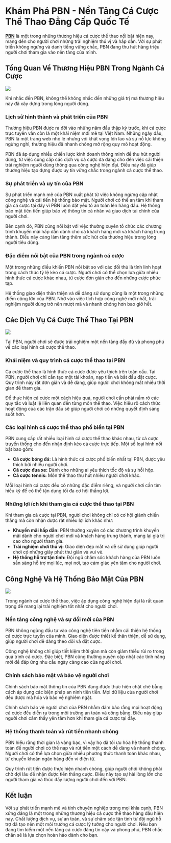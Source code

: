 <h1>Khám Phá PBN - Nền Tảng Cá Cược Thể Thao Đẳng Cấp Quốc Tế</h1><p><strong><a href="https://rajamo.org/">PBN</a></strong> là một trong những thương hiệu cá cược thể thao nổi bật hiện nay, mang đến cho người chơi những trải nghiệm thú vị và hấp dẫn. Với sự phát triển không ngừng và danh tiếng vững chắc, PBN đang thu hút hàng triệu người chơi tham gia vào nền tảng của mình.</p>
<h2>Tổng Quan Về Thương Hiệu PBN Trong Ngành Cá Cược</h2>
<p><img src="https://rajamo.org/wp-content/uploads/2025/02/anh-huong-thoi-tiet-den-keo-bong-da-3.webp"></p>
<p>Khi nhắc đến PBN, không thể không nhắc đến những giá trị mà thương hiệu này đã xây dựng trong lòng người dùng.</p>
<h3>Lịch sử hình thành và phát triển của PBN</h3>
<p>Thương hiệu PBN được ra đời vào những năm đầu thập kỷ trước, khi cá cược trực tuyến vẫn còn là một khái niệm mới mẻ tại Việt Nam. Những ngày đầu, PBN là một trang web nhỏ lẻ nhưng với khát vọng lớn lao và sự nỗ lực không ngừng nghỉ, thương hiệu đã nhanh chóng mở rộng quy mô hoạt động.</p>
<p>PBN đã áp dụng nhiều chiến lược kinh doanh thông minh để thu hút người dùng, từ việc cung cấp các dịch vụ cá cược đa dạng cho đến việc cải thiện trải nghiệm người dùng thông qua công nghệ hiện đại. Điều này đã giúp thương hiệu tạo dựng được uy tín vững chắc trong ngành cá cược thể thao.</p>
<h3>Sự phát triển và uy tín của PBN</h3>
<p>Sự phát triển mạnh mẽ của PBN xuất phát từ việc không ngừng cập nhật công nghệ và cải tiến hệ thống bảo mật. Người chơi có thể an tâm khi tham gia cá cược tại đây vì PBN luôn đặt yếu tố an toàn lên hàng đầu. Hệ thống bảo mật tiên tiến giúp bảo vệ thông tin cá nhân và giao dịch tài chính của người chơi.</p>
<p>Bên cạnh đó, PBN cũng nổi bật với việc thường xuyên tổ chức các chương trình khuyến mãi hấp dẫn dành cho cả khách hàng mới và khách hàng trung thành. Điều này càng làm tăng thêm sức hút của thương hiệu trong lòng người tiêu dùng.</p>
<h3>Đặc điểm nổi bật của PBN trong ngành cá cược</h3>
<p>Một trong những điều khiến PBN nổi bật so với các đối thủ là tính linh hoạt trong cách thức tỷ lệ kèo cá cược. Người chơi có thể chọn lựa giữa nhiều hình thức cá cược khác nhau, từ cược đơn giản cho đến những cược phức tạp.</p>
<p>Hệ thống giao diện thân thiện và dễ dàng sử dụng cũng là một trong những điểm cộng lớn của PBN. Nhờ vào việc tích hợp công nghệ mới nhất, trải nghiệm người dùng trở nên mượt mà và nhanh chóng hơn bao giờ hết.</p>
<h2>Các Dịch Vụ Cá Cược Thể Thao Tại PBN</h2>
<p><img src="https://rajamo.org/wp-content/uploads/2025/02/chien-thuat-soi-keo-bong-da-2.webp"></p>
<p>Tại PBN, người chơi sẽ được trải nghiệm một nền tảng đầy đủ và phong phú về các loại hình cá cược thể thao.</p>
<h3>Khái niệm và quy trình cá cược thể thao tại PBN</h3>
<p>Cá cược thể thao là hình thức cá cược được yêu thích trên toàn cầu. Tại PBN, người chơi chỉ cần tạo một tài khoản, nạp tiền và bắt đầu đặt cược. Quy trình này rất đơn giản và dễ dàng, giúp người chơi không mất nhiều thời gian để tham gia.</p>
<p>Để thực hiện cá cược một cách hiệu quả, người chơi cần phải nắm rõ các quy tắc và luật lệ liên quan đến từng môn thể thao. Việc hiểu rõ cách thức hoạt động của các trận đấu sẽ giúp người chơi có những quyết định sáng suốt hơn.</p>
<h3>Các loại hình cá cược thể thao phổ biến tại PBN</h3>
<p>PBN cung cấp rất nhiều loại hình cá cược thể thao khác nhau, từ cá cược truyền thống cho đến nhận định kèo cá cược trực tiếp. Một số loại hình nổi bật bao gồm:</p>
<ul>
<li><strong>Cá cược bóng đá:</strong> Là hình thức cá cược phổ biến nhất tại PBN, được yêu thích bởi nhiều người chơi.</li>
<li><strong>Cá cược đua xe:</strong> Dành cho những ai yêu thích tốc độ và sự hồi hộp.</li>
<li><strong>Cá cược tennis:</strong> Môn thể thao thu hút nhiều người chơi khác.</li>
</ul>
<p>Mỗi loại hình cá cược đều có những đặc điểm riêng, và người chơi cần tìm hiểu kỹ để có thể tận dụng tối đa cơ hội thắng lợi.</p>
<h3>Những lợi ích khi tham gia cá cược thể thao tại PBN</h3>
<p>Khi tham gia cá cược tại PBN, người chơi không chỉ có cơ hội giành chiến thắng mà còn nhận được rất nhiều lợi ích khác như:</p>
<ul>
<li><strong>Khuyến mãi hấp dẫn:</strong> PBN thường xuyên có các chương trình khuyến mãi dành cho người chơi mới và khách hàng trung thành, mang lại giá trị cao cho người tham gia.</li>
<li><strong>Trải nghiệm chơi thú vị:</strong> Giao diện đẹp mắt và dễ sử dụng giúp người chơi có những giây phút thư giãn và vui vẻ.</li>
<li><strong>Hệ thống hỗ trợ tận tình:</strong> Đội ngũ chăm sóc khách hàng của PBN luôn sẵn sàng hỗ trợ mọi lúc, mọi nơi, tạo cảm giác yên tâm cho người chơi.</li>
</ul>
<h2>Công Nghệ Và Hệ Thống Bảo Mật Của PBN</h2>
<p><img src="https://rajamo.org/wp-content/uploads/2025/02/chien-thuat-soi-keo-bong-da-1.webp"></p>
<p>Trong ngành cá cược thể thao, việc áp dụng công nghệ hiện đại là rất quan trọng để mang lại trải nghiệm tốt nhất cho người chơi.</p>
<h3>Nền tảng công nghệ và sự đổi mới của PBN</h3>
<p>PBN không ngừng đầu tư vào công nghệ tiên tiến nhằm cải thiện hệ thống cá cược trực tuyến của mình. Giao diện được thiết kế thân thiện, dễ sử dụng, giúp người chơi dễ dàng theo dõi và đặt cược.</p>
<p>Công nghệ không chỉ giúp tiết kiệm thời gian mà còn giảm thiểu rủi ro trong quá trình cá cược. Đặc biệt, PBN cũng thường xuyên cập nhật các tính năng mới để đáp ứng nhu cầu ngày càng cao của người chơi.</p>
<h3>Chính sách bảo mật và bảo vệ người chơi</h3>
<p>Chính sách bảo mật thông tin của PBN đang được thực hiện chặt chẽ bằng cách áp dụng các biện pháp an ninh tiên tiến. Mọi dữ liệu của người chơi đều được mã hóa và bảo vệ nghiêm ngặt.</p>
<p>Chính sách bảo vệ người chơi của PBN nhằm đảm bảo rằng mọi hoạt động cá cược đều diễn ra trong môi trường an toàn và công bằng. Điều này giúp người chơi cảm thấy yên tâm hơn khi tham gia cá cược tại đây.</p>
<h3>Hệ thống thanh toán và rút tiền nhanh chóng</h3>
<p>PBN hiểu rằng thời gian là vàng bạc, vì vậy họ đã tối ưu hóa hệ thống thanh toán để người chơi có thể nạp và rút tiền một cách dễ dàng và nhanh chóng. Người chơi có thể lựa chọn giữa nhiều phương thức thanh toán khác nhau, từ chuyển khoản ngân hàng đến ví điện tử.</p>
<p>Quy trình rút tiền được thực hiện nhanh chóng, giúp người chơi không phải chờ đợi lâu để nhận được tiền thắng cược. Điều này tạo sự hài lòng lớn cho người tham gia và thúc đẩy lượng người chơi đến với PBN.</p>
<h2>Kết luận</h2>
<p>Với sự phát triển mạnh mẽ và tính chuyên nghiệp trong mọi khía cạnh, PBN xứng đáng là một trong những thương hiệu cá cược thể thao hàng đầu hiện nay. Chất lượng dịch vụ, sự an toàn, và sự chăm sóc tận tình từ đội ngũ hỗ trợ đã tạo nên một môi trường cá cược lý tưởng cho người chơi. Nếu bạn đang tìm kiếm một nền tảng cá cược đáng tin cậy và phong phú, PBN chắc chắn sẽ là lựa chọn hoàn hảo dành cho bạn.</p>
